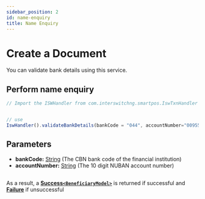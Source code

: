 ```yaml
---
sidebar_position: 2
id: name-enquiry
title: Name Enquiry
---
```




# Create a Document

You can validate bank details using this service.


## Perform name enquiry

```jsx
// Import the ISWHandler from com.interswitchng.smartpos.IswTxnHandler


// use
IswHandler().validateBankDetails(bankCode = "044", accountNumber="0095555555")

```

## Parameters

- **bankCode:** [String](#) (The CBN bank code of the financial institution)
- **accountNumber:** [String](#) (The 10 digit NUBAN account number)

##

As a result, a **[Success`<BeneficiaryModel>`](/docs/Classes/beneficiaryModel)** is returned if successful and **[Failure](#)** if unsuccessful
